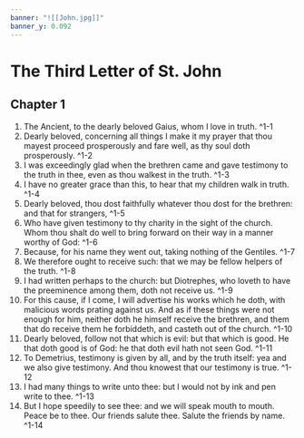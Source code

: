 ```yaml
---
banner: "![[John.jpg]]"
banner_y: 0.092
---
```


# The Third Letter of St. John

## Chapter 1

1. The Ancient, to the dearly beloved Gaius, whom I love in truth. ^1-1
2. Dearly beloved, concerning all things I make it my prayer that thou mayest proceed prosperously and fare well, as thy soul doth prosperously. ^1-2
3. I was exceedingly glad when the brethren came and gave testimony to the truth in thee, even as thou walkest in the truth. ^1-3
4. I have no greater grace than this, to hear that my children walk in truth. ^1-4
5. Dearly beloved, thou dost faithfully whatever thou dost for the brethren: and that for strangers, ^1-5
6. Who have given testimony to thy charity in the sight of the church. Whom thou shalt do well to bring forward on their way in a manner worthy of God: ^1-6
7. Because, for his name they went out, taking nothing of the Gentiles. ^1-7
8. We therefore ought to receive such: that we may be fellow helpers of the truth. ^1-8
9. I had written perhaps to the church: but Diotrephes, who loveth to have the preeminence among them, doth not receive us. ^1-9
10. For this cause, if I come, I will advertise his works which he doth, with malicious words prating against us. And as if these things were not enough for him, neither doth he himself receive the brethren, and them that do receive them he forbiddeth, and casteth out of the church. ^1-10
11. Dearly beloved, follow not that which is evil: but that which is good. He that doth good is of God: he that doth evil hath not seen God. ^1-11
12. To Demetrius, testimony is given by all, and by the truth itself: yea and we also give testimony. And thou knowest that our testimony is true. ^1-12
13. I had many things to write unto thee: but I would not by ink and pen write to thee. ^1-13
14. But I hope speedily to see thee: and we will speak mouth to mouth. Peace be to thee. Our friends salute thee. Salute the friends by name. ^1-14
